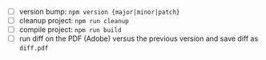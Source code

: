 - [ ] version bump: `npm version {major|minor|patch}`
- [ ] cleanup project: `npm run cleanup`
- [ ] compile project: `npm run build`
- [ ] run diff on the PDF (Adobe) versus the previous version and save diff as `diff.pdf`
